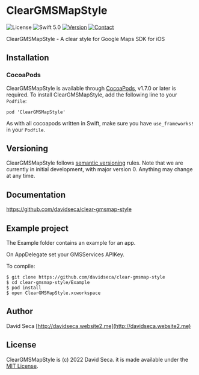 # ClearGMSMapStyle

![License](https://img.shields.io/github/license/mashape/apistatus.svg)
![Swift 5.0](https://img.shields.io/badge/Swift-5.0-green.svg)
[![Version](https://img.shields.io/badge/pod-v0.0.1-red)](http://cocoapods.org/pods/ClearGMSMapStyle)
[![Contact](https://img.shields.io/badge/Contact-%40davidseca-blue)](http://davidseca.de)


ClearGMSMapStyle - A clear style for Google Maps SDK for iOS

## Installation

### CocoaPods

ClearGMSMapStyle is available through [CocoaPods](https://cocoapods.org), v1.7.0 or later is required.
To install ClearGMSMapStyle, add the following line to your `Podfile`:

```
pod 'ClearGMSMapStyle'
```

As with all cocoapods written in Swift, make sure you have `use_frameworks!` in your `Podfile`.


## Versioning

ClearGMSMapStyle follows [semantic versioning](https://semver.org/) rules.
Note that we are currently in initial development, with major version 0. Anything may change at any time.

## Documentation
https://github.com/davidseca/clear-gmsmap-style

## Example project

The Example folder contains an example for an app.

On AppDelegate set your GMSServices APIKey.

To compile:

````
$ git clone https://github.com/davidseca/clear-gmsmap-style
$ cd clear-gmsmap-style/Example
$ pod install
$ open ClearGMSMapStyle.xcworkspace
````

## Author

David Seca
[http://davidseca.website2.me](http://davidseca.website2.me)

## License

ClearGMSMapStyle is (c) 2022 David Seca. it is made available under the [MIT License](https://github.com/davidseca/clear-gmsmap-style/blob/main/LICENSE).
